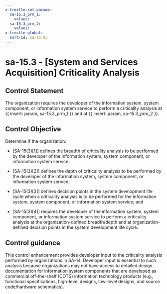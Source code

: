 ```yaml
---
x-trestle-set-params:
  sa-15.3_prm_1:
    values:
  sa-15.3_prm_2:
    values:
x-trestle-global:
  sort-id: sa-15.03
---
```


# sa-15.3 - \[System and Services Acquisition\] Criticality Analysis

## Control Statement

The organization requires the developer of the information system, system component, or information system service to perform a criticality analysis at {{ insert: param, sa-15.3_prm_1 }} and at {{ insert: param, sa-15.3_prm_2 }}.

## Control Objective

Determine if the organization:

- \[SA-15(3)[1]\] defines the breadth of criticality analysis to be performed by the developer of the information system, system component, or information system service;

- \[SA-15(3)[2]\] defines the depth of criticality analysis to be performed by the developer of the information system, system component, or information system service;

- \[SA-15(3)[3]\] defines decision points in the system development life cycle when a criticality analysis is to be performed for the information system, system component, or information system service; and

- \[SA-15(3)[4]\] requires the developer of the information system, system component, or information system service to perform a criticality analysis at the organization-defined breadth/depth and at organization-defined decision points in the system development life cycle.

## Control guidance

This control enhancement provides developer input to the criticality analysis performed by organizations in SA-14. Developer input is essential to such analysis because organizations may not have access to detailed design documentation for information system components that are developed as commercial off-the-shelf (COTS) information technology products (e.g., functional specifications, high-level designs, low-level designs, and source code/hardware schematics).
